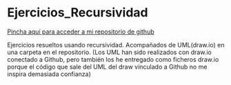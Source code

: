 # Ejercicios_Recursividad

[Pincha aquí para acceder a mi repositorio de github](https://github.com/Xavitheforce/Ejercicios_Recursividad)

Ejercicios resueltos usando recursividad. Acompañados de UML(draw.io) en una carpeta en el repositorio.
(Los UML han sido realizados con draw.io conectado a Github, pero también los he entregado como ficheros draw.io porque el código que sale del UML del draw vinculado a Github no me inspira demasiada confianza)
